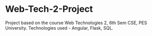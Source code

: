 # Web-Tech-2-Project
Project based on the course Web Technologies 2, 6th Sem CSE, PES University.
Technologies used -  Angular, Flask, SQL.
